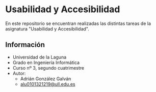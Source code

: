 # Usabilidad y Accesibilidad
En este repositorio se encuentran realizadas las distintas tareas de la asignatura "Usabilidad y Accesibilidad".

## Información
- Universidad de la Laguna
- Grado en Ingeniería Informática 
- Curso nº 3, segundo cuatrimestre
- Autor:
  - Adrián González Galván
  - alu0101321219@ull.edu.es
